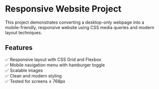 # Responsive Website Project

This project demonstrates converting a desktop-only webpage into a mobile-friendly, responsive website using CSS media queries and modern layout techniques.

## Features

✅ Responsive layout with CSS Grid and Flexbox  
✅ Mobile navigation menu with hamburger toggle  
✅ Scalable images  
✅ Clean and modern styling  
✅ Tested for screens ≤ 768px
